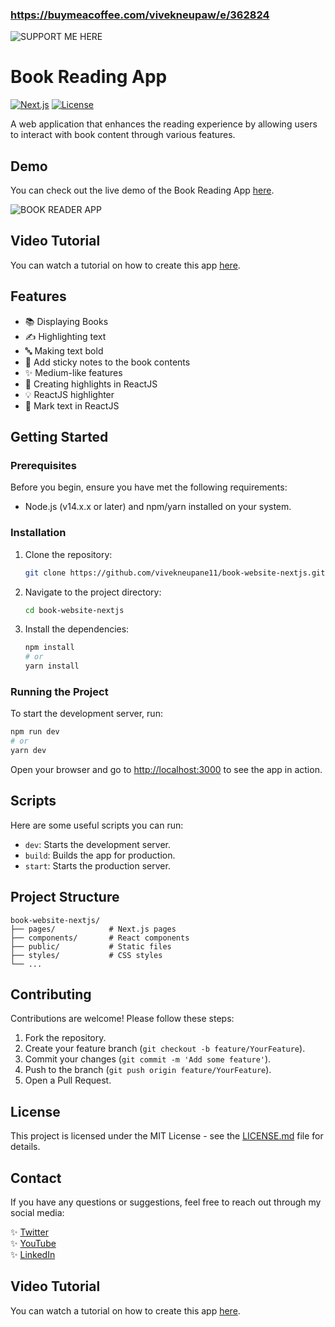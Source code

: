 ### https://buymeacoffee.com/vivekneupaw/e/362824
![SUPPORT ME HERE](https://encrypted-tbn2.gstatic.com/images?q=tbn:ANd9GcRM0N-xdJuD9rE4I82SH2b463jtSrs1ECPiUmSdiM5M8X9RuULYAd84ERHJN_Ve69BFIHzbEqPCCHFP5873QVlu0fP7UEGDVTBiosd9MA)

# Book Reading App

[![Next.js](https://img.shields.io/badge/Next.js-12.0.8-blue.svg)](https://nextjs.org/) [![License](https://img.shields.io/badge/license-MIT-green.svg)](LICENSE.md)

A web application that enhances the reading experience by allowing users to interact with book content through various features.

## Demo

You can check out the live demo of the Book Reading App [here](https://book-website-nextjs-nh5jvrwtr-vivekneupane11.vercel.app/).

![BOOK READER APP](https://raw.githubusercontent.com/vivekneupane11/book-website-nextjs/refs/heads/main/Screenshot%202024-09-25%20at%2023.28.09.png)

## Video Tutorial

You can watch a tutorial on how to create this app [here](https://www.youtube.com/watch?v=kZVt_OmD-tI).

## Features

- 📚 Displaying Books
- ✍️ Highlighting text
- 🔤 Making text bold
- 📝 Add sticky notes to the book contents
- ✨ Medium-like features
- 🎨 Creating highlights in ReactJS
- 💡 ReactJS highlighter
- 📌 Mark text in ReactJS

## Getting Started

### Prerequisites

Before you begin, ensure you have met the following requirements:

- Node.js (v14.x.x or later) and npm/yarn installed on your system.

### Installation

1. Clone the repository:

   ```bash
   git clone https://github.com/vivekneupane11/book-website-nextjs.git
   ```

2. Navigate to the project directory:

   ```bash
   cd book-website-nextjs
   ```

3. Install the dependencies:

   ```bash
   npm install
   # or
   yarn install
   ```

### Running the Project

To start the development server, run:

```bash
npm run dev
# or
yarn dev
```

Open your browser and go to [http://localhost:3000](http://localhost:3000) to see the app in action.

## Scripts

Here are some useful scripts you can run:

- `dev`: Starts the development server.
- `build`: Builds the app for production.
- `start`: Starts the production server.

## Project Structure

```
book-website-nextjs/
├── pages/            # Next.js pages
├── components/       # React components
├── public/           # Static files
├── styles/           # CSS styles
└── ...
```

## Contributing

Contributions are welcome! Please follow these steps:

1. Fork the repository.
2. Create your feature branch (`git checkout -b feature/YourFeature`).
3. Commit your changes (`git commit -m 'Add some feature'`).
4. Push to the branch (`git push origin feature/YourFeature`).
5. Open a Pull Request.

## License

This project is licensed under the MIT License - see the [LICENSE.md](LICENSE.md) file for details.

## Contact

If you have any questions or suggestions, feel free to reach out through my social media:

✨ [Twitter](https://www.youtube.com/channel/UCJoQhaR1_Gx8dpeZdrCCXsg)  
✨ [YouTube](https://www.youtube.com/channel/UCJoQhaR1_Gx8dpeZdrCCXsg)  
✨ [LinkedIn](https://www.linkedin.com/in/vivek-neupane-b99259194/)  

## Video Tutorial

You can watch a tutorial on how to create this app [here](https://www.youtube.com/watch?v=kZVt_OmD-tI).

